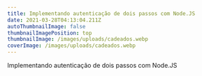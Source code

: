 ```yaml
---
title: Implementando autenticação de dois passos com Node.JS
date: 2021-03-28T04:13:04.211Z
autoThumbnailImage: false
thumbnailImagePosition: top
thumbnailImage: /images/uploads/cadeados.webp
coverImage: /images/uploads/cadeados.webp
---
```

Implementando autenticação de dois passos com Node.JS
